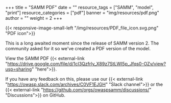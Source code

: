 +++
title = "SAMM PDF"
date = ""
resource_tags = ["SAMM", "model", "print"]
resource_categories = ["pdf"]
banner = "img/resources/pdf.png"
author = ""
weight = 2
+++

{{< responsive-image-small-left  "/img/resources/PDF_file_icon.svg.png" "PDF icon">}}

This is a long awaited moment since the release of SAMM version 2. The community asked for it so we've created a PDF version of the model.

View the SAMM PDF {{< external-link "https://drive.google.com/file/d/1cI3Qzfrly_X89z7StLWI5p_Jfqs0-OZv/view?usp=sharing" "here">}}.

If you have any feedback on this, please use our {{< external-link "https://owasp.slack.com/archives/C0VF1EJGH" "Slack channel">}} or the {{< external-link "https://github.com/orgs/owaspsamm/discussions/" "Discussions">}} on GitHub.